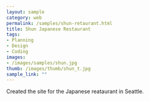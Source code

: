 ```yaml
---
layout: sample
category: web
permalink: /samples/shun-retaurant.html
title: Shun Japanese Restaurant
tags:
- Planning
- Design
- Coding
images:
- /images/samples/shun.jpg
thumb: /images/thumb/shun_t.jpg
sample_link: ""
---
```

Created the site for the Japanese reataurant in Seattle.
